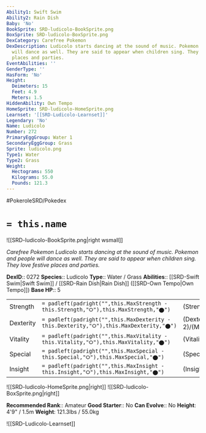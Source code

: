 ```yaml
---
Ability1: Swift Swim
Ability2: Rain Dish
Baby: 'No'
BookSprite: SRD-ludicolo-BookSprite.png
BoxSprite: SRD-ludicolo-BoxSprite.png
DexCategory: Carefree Pokemon
DexDescription: Ludicolo starts dancing at the sound of music. Pokemon and people
  will dance as well. They are said to appear when children sing. They love festive
  places and parties.
EventAbilities: ''
GenderType: ''
HasForm: 'No'
Height:
  Deimeters: 15
  Feet: 4.9
  Meters: 1.5
HiddenAbility: Own Tempo
HomeSprite: SRD-ludicolo-HomeSprite.png
Learnset: '[[SRD-Ludicolo-Learnset]]'
Legendary: 'No'
Name: Ludicolo
Number: 272
PrimaryEggGroup: Water 1
SecondaryEggGroup: Grass
Sprite: ludicolo.png
Type1: Water
Type2: Grass
Weight:
  Hectograms: 550
  Kilograms: 55.0
  Pounds: 121.3
---
```


#PokeroleSRD/Pokedex

# `= this.name`

![[SRD-ludicolo-BookSprite.png|right wsmall]]

*Carefree Pokemon*
*Ludicolo starts dancing at the sound of music. Pokemon and people will dance as well. They are said to appear when children sing. They love festive places and parties.*

**DexID**:: 0272
**Species**:: Ludicolo
**Type**:: Water / Grass
**Abilities**:: [[SRD-Swift Swim|Swift Swim]] / [[SRD-Rain Dish|Rain Dish]] ([[SRD-Own Tempo|Own Tempo]])
**Base HP**:: 5

|           |                                                                                        |                                          |
| --------- | -------------------------------------------------------------------------------------- | ---------------------------------------- |
| Strength  | `= padleft(padright("",this.MaxStrength - this.Strength,"⭘"),this.MaxStrength,"⬤")`    | (Strength::2)/(MaxStrength::5)   |
| Dexterity | `= padleft(padright("",this.MaxDexterity - this.Dexterity,"⭘"),this.MaxDexterity,"⬤")` | (Dexterity:: 2)/(MaxDexterity::5) |
| Vitality  | `= padleft(padright("",this.MaxVitality - this.Vitality,"⭘"),this.MaxVitality,"⬤")`    | (Vitality::2)/(MaxVitality::5)   |
| Special   | `= padleft(padright("",this.MaxSpecial - this.Special,"⭘"),this.MaxSpecial,"⬤")`       | (Special::2)/(MaxSpecial::5)     |
| Insight   | `= padleft(padright("",this.MaxInsight - this.Insight,"⭘"),this.MaxInsight,"⬤")`       | (Insight::3)/(MaxInsight::6)     |

![[SRD-ludicolo-HomeSprite.png|right]]
![[SRD-ludicolo-BoxSprite.png|right]]

**Recommended Rank**:: Amateur
**Good Starter**:: No
**Can Evolve**:: No
**Height**: 4'9" / 1.5m
**Weight**: 121.3lbs / 55.0kg

![[SRD-Ludicolo-Learnset]]